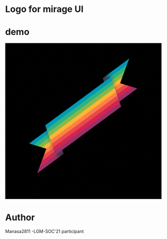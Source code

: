 # Logo for mirage UI

# demo

![alt text](MIRAGE.gif)

# Author

Manasa2811 -LGM-SOC'21 participant
